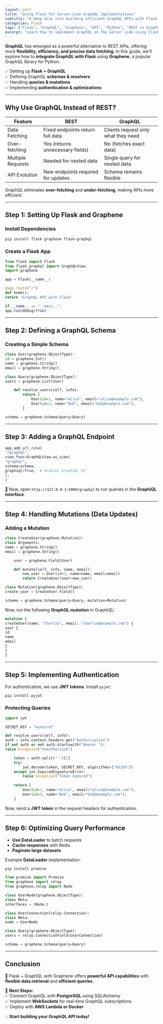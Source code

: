 ```yaml
---
layout: post
title: "Using Flask for Server-Side GraphQL Implementations"
subtitle: "A deep dive into building efficient GraphQL APIs with Flask and Graphene"
categories: Flask
tags: ["Flask", "GraphQL", "Graphene", "API", "Python", "REST vs GraphQL"]
excerpt: "Learn how to implement GraphQL on the server side using Flask and Graphene, enabling efficient data retrieval and flexible API interactions."
---
```

**GraphQL** has emerged as a powerful alternative to REST APIs, offering more **flexibility, efficiency, and precise data fetching**. In this guide, we'll explore how to **integrate GraphQL with Flask** using **Graphene**, a popular GraphQL library for Python.

✅ Setting up **Flask + GraphQL**  
✅ Defining GraphQL **schemas & resolvers**  
✅ Handling **queries & mutations**  
✅ Implementing **authentication & optimizations**

---

## Why Use GraphQL Instead of REST?

| Feature | REST | GraphQL |
|---------|------|---------|
| Data Fetching | Fixed endpoints return full data | Clients request only what they need |
| Over-fetching | Yes (returns unnecessary fields) | No (fetches exact data) |
| Multiple Requests | Needed for nested data | Single query for nested data |
| API Evolution | New endpoints required for updates | Schema remains flexible |

GraphQL eliminates **over-fetching** and **under-fetching**, making APIs more efficient.

---

## Step 1: Setting Up Flask and Graphene

### Install Dependencies

```sh
pip install flask graphene flask-graphql
```

### Create a Flask App

```python
from flask import Flask
from flask_graphql import GraphQLView
import graphene

app = Flask(__name__)

@app.route("/")
def home():
return "GraphQL API with Flask"

if __name__ == "__main__":
app.run(debug=True)
```

---

## Step 2: Defining a GraphQL Schema

### Creating a Simple Schema

```python
class User(graphene.ObjectType):
id = graphene.Int()
name = graphene.String()
email = graphene.String()

class Query(graphene.ObjectType):
users = graphene.List(User)

    def resolve_users(self, info):
        return [
            User(id=1, name="Alice", email="alice@example.com"),
            User(id=2, name="Bob", email="bob@example.com"),
        ]

schema = graphene.Schema(query=Query)
```

---

## Step 3: Adding a GraphQL Endpoint

```python
app.add_url_rule(
"/graphql",
view_func=GraphQLView.as_view(
"graphql",
schema=schema,
graphiql=True,  # Enables GraphiQL UI
),
)
```

🚀 Now, open `http://127.0.0.1:5000/graphql` to run queries in the **GraphiQL interface**.

---

## Step 4: Handling Mutations (Data Updates)

### Adding a Mutation

```python
class CreateUser(graphene.Mutation):
class Arguments:
name = graphene.String()
email = graphene.String()

    user = graphene.Field(User)

    def mutate(self, info, name, email):
        new_user = User(id=3, name=name, email=email)
        return CreateUser(user=new_user)

class Mutation(graphene.ObjectType):
create_user = CreateUser.Field()

schema = graphene.Schema(query=Query, mutation=Mutation)
```

Now, run the following **GraphQL mutation** in GraphiQL:

```graphql
mutation {
createUser(name: "Charlie", email: "charlie@example.com") {
user {
id
name
email
}
}
}
```

---

## Step 5: Implementing Authentication

For authentication, we use **JWT tokens**. Install `pyjwt`:

```sh
pip install pyjwt
```

### Protecting Queries

```python
import jwt

SECRET_KEY = "mysecret"

def resolve_users(self, info):
auth = info.context.headers.get("Authorization")
if not auth or not auth.startswith("Bearer "):
raise Exception("Unauthorized")

    token = auth.split(" ")[1]
    try:
        jwt.decode(token, SECRET_KEY, algorithms=["HS256"])
    except jwt.ExpiredSignatureError:
        raise Exception("Token expired")
    
    return [
        User(id=1, name="Alice", email="alice@example.com"),
        User(id=2, name="Bob", email="bob@example.com"),
    ]
```

Now, send a **JWT token** in the request headers for authentication.

---

## Step 6: Optimizing Query Performance

- **Use DataLoader** to batch requests
- **Cache responses** with Redis
- **Paginate large datasets**

Example **DataLoader** implementation:

```sh
pip install promise
```

```python
from promise import Promise
from graphene import relay
from graphene.relay import Node

class UserNode(graphene.ObjectType):
class Meta:
interfaces = (Node,)

class UserConnection(relay.Connection):
class Meta:
node = UserNode

class Query(graphene.ObjectType):
users = relay.ConnectionField(UserConnection)

schema = graphene.Schema(query=Query)
```

---

## Conclusion

🚀 Flask + GraphQL with Graphene offers **powerful API capabilities** with **flexible data retrieval** and **efficient queries**.

📌 **Next Steps:**  
✅ Connect GraphQL with **PostgreSQL** using SQLAlchemy  
✅ Implement **WebSockets** for real-time GraphQL subscriptions  
✅ Deploy with **AWS Lambda or Docker**

💡 **Start building your GraphQL API today!**  

